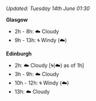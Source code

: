 *Updated: Tuesday 14th June 01:30*

**Glasgow**

* 2h - 8h: :cloud: Cloudy
* 9h - 13h: :cyclone: Windy (:cloud:)

**Edinburgh**

* 2h: :cloud: Cloudy [:cyclone:(:cloud:) as of 1h]
* 3h - 9h: :cloud: Cloudy
* 10h - 12h: :cyclone: Windy (:cloud:)
* 13h: :cloud: Cloudy
